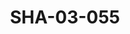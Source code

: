 ---
pid: SHA-03-055
title: SHA-03-055
language: 'en '
collection: Sharhabil Ahmed
original_label: 
rights: Sharhabil Ahmed
location_of_original: Sharhabil Ahmed
photographer_or_studio: 
scanned_from: photograph 10 by 15
_date: '2009'
location: " US, Washington DC"
description: advertisement for Sharhabil Ahmed concert
additional_notes: 
permission_display: 'yes'
on_server: 'no'
on_website: 'no'
permalink: "/archive/en/sha-03-055.html"
layout: photo-page
---